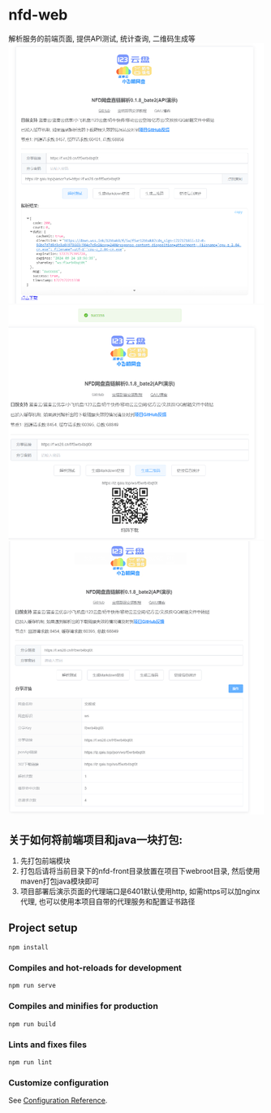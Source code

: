 # nfd-web
解析服务的前端页面, 提供API测试, 统计查询, 二维码生成等
![img_2.png](img/img_2.png)
![img.png](img/img.png)
![img_1.png](img/img_1.png)

## 关于如何将前端项目和java一块打包:  
1. 先打包前端模块
2. 打包后请将当前目录下的nfd-front目录放置在项目下webroot目录, 然后使用maven打包java模块即可
3. 项目部署后演示页面的代理端口是6401默认使用http, 如需https可以加nginx代理, 也可以使用本项目自带的代理服务和配置证书路径

## Project setup
```
npm install
```

### Compiles and hot-reloads for development
```
npm run serve
```

### Compiles and minifies for production
```
npm run build
```

### Lints and fixes files
```
npm run lint
```

### Customize configuration
See [Configuration Reference](https://cli.vuejs.org/config/).

